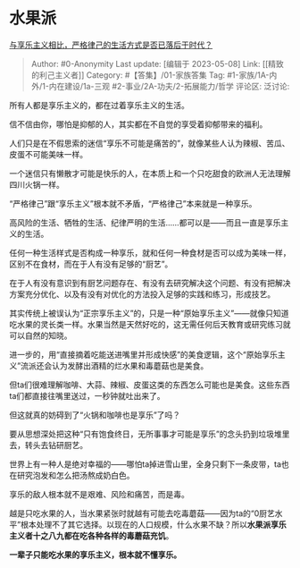 # 水果派
[与享乐主义相比，严格律己的生活方式是否已落后于时代？](https://www.zhihu.com/question/21845559/answer/3017714235)

> Author: #0-Anonymity
> Last update: [编辑于 2023-05-08]
> Link: [[精致的利己主义者]]
> Category: #【答集】/01-家族答集
> Tag: #1-家族/1A-内外/1-内在建设/1a-三观 #2-事业/2A-功夫/2-拓展能力/哲学
> 评论区:
> 泛讨论:

所有人都是享乐主义的，都在过着享乐主义的生活。

信不信由你，哪怕是抑郁的人，其实都在不自觉的享受着抑郁带来的福利。

人们只是在不假思索的迷信“享乐不可能是痛苦的”，就像某些人认为辣椒、苦瓜、皮蛋不可能美味一样。

一个迷信只有懒散才可能是快乐的人，在本质上和一个只吃甜食的欧洲人无法理解四川火锅一样。

“严格律己”跟“享乐主义”根本就不矛盾，“严格律己”本来就是一种享乐。

高风险的生活、牺牲的生活、纪律严明的生活……都可以是——而且一直是享乐主义的生活。

任何一种生活样式是否构成一种享乐，就和任何一种食材是否可以成为美味一样，区别不在食材，而在于人有没有足够的“厨艺”。

在于人有没有意识到有厨艺问题存在、有没有去研究解决这个问题、有没有把解决方案充分优化、以及有没有对优化的方法投入足够的实践和练习，形成技艺。

其实传统上被误认为“正宗享乐主义”的，只是一种“原始享乐主义”——就像只知道吃水果的灵长类一样。水果当然是天然好吃的，这无需任何后天教育或研究练习就可以自然的知晓。

进一步的，用“直接摘着吃能送进嘴里并形成快感”的美食逻辑，这个“原始享乐主义”流派还会认为发酵出酒精的烂水果和毒蘑菇也是美食。

但ta们很难理解咖啡、大蒜、辣椒、皮蛋这类的东西怎么可能也是美食。这些东西ta们都直接往嘴里送过，一秒钟就吐出来了。

但这就真的妨碍到了“火锅和咖啡也是享乐”了吗？

要从思想深处把这种“只有饱食终日，无所事事才可能是享乐”的念头扔到垃圾堆里去，转头去钻研厨艺。

世界上有一种人是绝对幸福的——哪怕ta掉进雪山里，全身只剩下一条皮带，ta也在研究泡发和怎么把汤熬成奶白色。

享乐的敌人根本就不是艰难、风险和痛苦，而是毒。

越是只吃水果的人，当水果紧张时就越有可能去吃毒蘑菇——因为ta的“0厨艺水平”根本处理不了其它选择。以现在的人口规模，什么水果不缺？所以**水果派享乐主义者十之八九都在吃各种各样的毒蘑菇充饥**。

**一辈子只能吃水果的享乐主义，根本就不懂享乐。**
